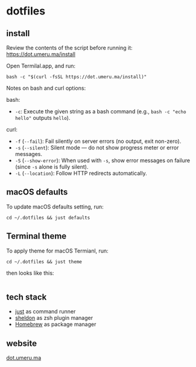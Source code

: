 # dotfiles

## install
Review the contents of the script before running it:  
<a href="https://dot.umeru.ma/install" target="_blank" rel="noopener noreferrer">https://dot.umeru.ma/install</a>

Open Termilal.app, and run:

```
bash -c "$(curl -fsSL https://dot.umeru.ma/install)"
```

Notes on bash and curl options:

bash:
- `-c`: Execute the given string as a bash command (e.g., `bash -c "echo hello"` outputs `hello`).

curl:
- `-f` (`--fail`): Fail silently on server errors (no output, exit non-zero).
- `-s` (`--silent`): Silent mode — do not show progress meter or error messages.
- `-S` (`--show-error`): When used with `-s`, show error messages on failure (since `-s` alone is fully silent).
- `-L` (`--location`): Follow HTTP redirects automatically.

## macOS defaults
To update macOS defaults setting, run:

```
cd ~/.dotfiles && just defaults
```

## Terminal theme
To apply theme for macOS Termianl, run:
```
cd ~/.dotfiles && just theme
```

then looks like this:

<img alt="" src="https://i.gyazo.com/e6b46b2e0332ecbbf1e2fcf859533f3c.jpg">

## tech stack

- [just](https://github.com/casey/just#readme) as command runner
- [sheldon](https://github.com/rossmacarthur/sheldon#readme) as zsh plugin manager
- [Homebrew](https://docs.brew.sh/Manpage) as package manager

## website

[dot.umeru.ma](https://dot.umeru.ma)
